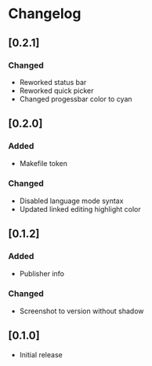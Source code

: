 # Changelog

## [0.2.1]

### Changed

- Reworked status bar
- Reworked quick picker
- Changed progessbar color to cyan

## [0.2.0]

### Added

- Makefile token

### Changed

- Disabled language mode syntax
- Updated linked editing highlight color

## [0.1.2]

### Added

- Publisher info

### Changed

- Screenshot to version without shadow

## [0.1.0]

- Initial release
